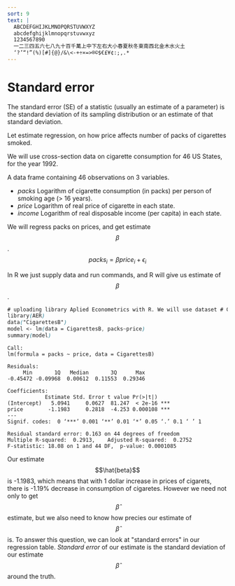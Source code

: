 ```yaml
---
sort: 9
text: |
  ABCDEFGHIJKLMNOPQRSTUVWXYZ
  abcdefghijklmnopqrstuvwxyz
  1234567890
  一二三四五六七八九十百千萬上中下左右大小春夏秋冬東南西北金木水火土
  ‘?’“!”(%)[#]{@}/&\<-+÷×=>®©$€£¥¢:;,.*
---
```


# Standard error


The standard error (SE) of a statistic (usually an estimate of a parameter) is the standard deviation of its sampling distribution or an estimate of that standard deviation. 

Let estimate regression, on how price affects number of packs of cigarettes smoked. 

We will use cross-section data on cigarette consumption for 46 US States, for the year 1992.

A data frame containing 46 observations on 3 variables.
- *packs* Logarithm of cigarette consumption (in packs) per person of smoking age (> 16 years).
- *price* Logarithm of real price of cigarette in each state.
- *income* Logarithm of real disposable income (per capita) in each state.

We will regress packs on prices, and get estimate $$\beta$$.
$$ packs_i = \beta price_i + \epsilon_i $$

In R we just supply data and run commands, and R will give us estimate of $$\beta$$.

```scss
# uploading library Aplied Econometrics with R. We will use dataset # CigarettesB from there.
library(AER)
data("CigarettesB")
model <- lm(data = CigarettesB, packs~price)
summary(model)
```

```
Call:
lm(formula = packs ~ price, data = CigarettesB)

Residuals:
     Min       1Q   Median       3Q      Max 
-0.45472 -0.09968  0.00612  0.11553  0.29346 

Coefficients:
            Estimate Std. Error t value Pr(>|t|)    
(Intercept)   5.0941     0.0627  81.247  < 2e-16 ***
price        -1.1983     0.2818  -4.253 0.000108 ***
---
Signif. codes:  0 ‘***’ 0.001 ‘**’ 0.01 ‘*’ 0.05 ‘.’ 0.1 ‘ ’ 1

Residual standard error: 0.163 on 44 degrees of freedom
Multiple R-squared:  0.2913,	Adjusted R-squared:  0.2752 
F-statistic: 18.08 on 1 and 44 DF,  p-value: 0.0001085
```

Our estimate $$\hat{beta}$$ is -1.1983, which means that with 1 dollar increase in prices of cigarets, there is -1.19% decrease in consumption of cigaretes. 
However we need not only to get $$\hat{\beta}$$ estimate, but we also need to know how precies our estimate of $$\hat{\beta}$$ is. To answer this question, we can look at "standard errors" in our regression table. *Standard error* of our estimate is the standard deviation of our estimate $$\hat{\beta}$$ around the truth.

